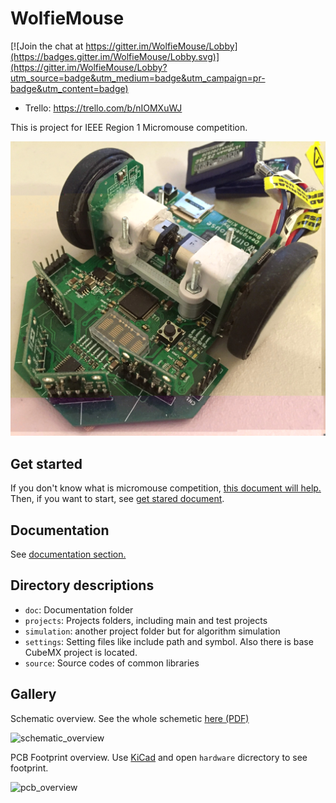 # WolfieMouse
[![Join the chat at https://gitter.im/WolfieMouse/Lobby](https://badges.gitter.im/WolfieMouse/Lobby.svg)](https://gitter.im/WolfieMouse/Lobby?utm_source=badge&utm_medium=badge&utm_campaign=pr-badge&utm_content=badge)

* Trello: <https://trello.com/b/nIOMXuWJ>

This is project for IEEE Region 1 Micromouse competition.

![micromouse](doc/images/micromouse_old.jpg)

## Get started

If you don't know what is micromouse competition, [this document will help.](doc/What-is-Micromouse.md) 
Then, if you want to start, see [get stared document](doc/Get-started.md).

## Documentation

See [documentation section.](doc/)

## Directory descriptions

* `doc`: Documentation folder
* `projects`: Projects folders, including main and test projects
* `simulation`: another project folder but for algorithm simulation
* `settings`: Setting files like include path and symbol. Also there is base CubeMX project is located.
* `source`: Source codes of common libraries

## Gallery

Schematic overview. See the whole schemetic [here (PDF)](doc/hardware_design/schematic_2017_2_5.pdf) 

![schematic_overview](doc/hardware_design/schematic_2017_2_5-p1.png)

PCB Footprint overview. Use [KiCad](http://kicad-pcb.org/) and open `hardware` dicrectory to see footprint.

![pcb_overview](doc/hardware_design/PCB_Footprint_2017_2_5.png)
